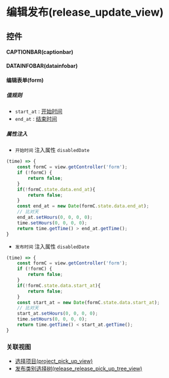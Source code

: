 # 编辑发布(release_update_view)  <!-- {docsify-ignore-all} -->



## 控件
#### CAPTIONBAR(captionbar)
#### DATAINFOBAR(datainfobar)
#### 编辑表单(form)

##### 值规则
* `start_at` : [开始时间](index/value_rule_index)
* `end_at` : [结束时间](index/value_rule_index)

##### 属性注入
* `开始时间` 注入属性 `disabledDate`

```javascript
(time) => {
    const formC = view.getController('form');
    if (!formC) {
        return false;
    }
    if(!formC.state.data.end_at){
        return false;
    }
    const end_at = new Date(formC.state.data.end_at);
    // 比对天
    end_at.setHours(0, 0, 0, 0);
    time.setHours(0, 0, 0, 0);
    return time.getTime() > end_at.getTime();
}
```

* `发布时间` 注入属性 `disabledDate`

```javascript
(time) => {
    const formC = view.getController('form');
    if (!formC) {
        return false;
    }
    if(!formC.state.data.start_at){
        return false;
    }
    const start_at = new Date(formC.state.data.start_at);
    // 比对天
    start_at.setHours(0, 0, 0, 0);
    time.setHours(0, 0, 0, 0);
    return time.getTime() < start_at.getTime();
}
```


### 关联视图
  * [选择项目(project_pick_up_view)](app/view/project_pick_up_view)
  * [发布类别选择树(release_release_pick_up_tree_view)](app/view/release_release_pick_up_tree_view)

<script>
 const { createApp } = Vue
  createApp({
    data() {
      return {

      }
    }
  }).use(ElementPlus).mount('#app')
</script>